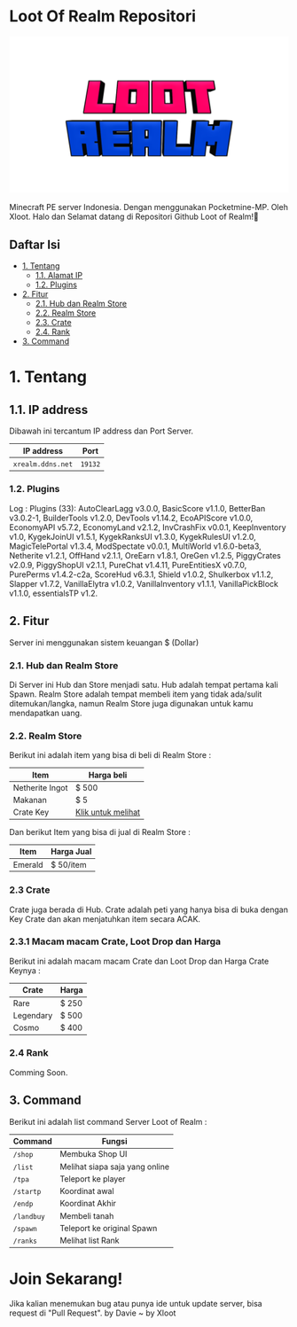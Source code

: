 # Loot Of Realm Repositori

![Logo](logo.png)

Minecraft PE server Indonesia. Dengan menggunakan Pocketmine-MP. Oleh Xloot.
Halo dan Selamat datang di Repositori Github Loot of Realm!👋

## Daftar Isi

* [1. Tentang](#1-tentang)
    * [1.1. Alamat IP](#11-ip-address)
    * [1.2. Plugins](#12-plugins)
* [2. Fitur](#2-fitur)
    * [2.1. Hub dan Realm Store](#21-hub-dan-realm-store)
    * [2.2. Realm Store](#22-realm-store)
    * [2.3. Crate](#23-crate)
    * [2.4. Rank](#24-rank)
* [3. Command](#3-command)

# 1. Tentang

## 1.1. IP address

Dibawah ini tercantum IP address dan Port Server.

IP address     | Port
--------------- | ------
`xrealm.ddns.net` | `19132`

### 1.2. Plugins

Log :
Plugins (33): AutoClearLagg v3.0.0, BasicScore v1.1.0, BetterBan v3.0.2-1, BuilderTools v1.2.0, DevTools v1.14.2, EcoAPIScore v1.0.0, EconomyAPI v5.7.2, EconomyLand v2.1.2, InvCrashFix v0.0.1, KeepInventory v1.0, KygekJoinUI v1.5.1, KygekRanksUI v1.3.0, KygekRulesUI v1.2.0, MagicTelePortal v1.3.4, ModSpectate v0.0.1, MultiWorld v1.6.0-beta3, Netherite v1.2.1, OffHand v2.1.1, OreEarn v1.8.1, OreGen v1.2.5, PiggyCrates v2.0.9, PiggyShopUI v2.1.1, PureChat v1.4.11, PureEntitiesX v0.7.0, PurePerms v1.4.2-c2a, ScoreHud v6.3.1, Shield v1.0.2, Shulkerbox v1.1.2, Slapper v1.7.2, VanillaElytra v1.0.2, VanillaInventory v1.1.1, VanillaPickBlock v1.1.0, essentialsTP v1.2.

## 2. Fitur

Server ini menggunakan sistem keuangan $ (Dollar)

### 2.1. Hub dan Realm Store

Di Server ini Hub dan Store menjadi satu. Hub adalah tempat pertama kali Spawn. Realm Store adalah tempat membeli item yang tidak ada/sulit ditemukan/langka, namun Realm Store juga digunakan untuk kamu mendapatkan uang.

### 2.2. Realm Store

Berikut ini adalah item yang bisa di beli di Realm Store :

Item            | Harga beli
--------------- | ----------
Netherite Ingot | $ 500
Makanan         | $ 5
Crate Key       | [Klik untuk melihat](#23-crate)

Dan berikut Item yang bisa di jual di Realm Store :

Item            | Harga Jual
--------------- | ----------
Emerald         | $ 50/item

### 2.3 Crate

Crate juga berada di Hub. Crate adalah peti yang hanya bisa di buka dengan Key Crate dan akan menjatuhkan item secara ACAK.

### 2.3.1 Macam macam Crate, Loot Drop dan Harga

Berikut ini adalah macam macam Crate dan Loot Drop dan Harga Crate Keynya :

Crate           | Harga  
--------------- | ------
Rare            | $ 250
Legendary       | $ 500
Cosmo           | $ 400

### 2.4 Rank

Comming Soon.

## 3. Command

Berikut ini adalah list command Server Loot of Realm :

Command      | Fungsi
------------ | -------
`/shop`      | Membuka Shop UI
`/list`      | Melihat siapa saja yang online
`/tpa`       | Teleport ke player
`/startp`    | Koordinat awal
`/endp`      | Koordinat Akhir
`/landbuy`   | Membeli tanah
`/spawn`     | Teleport ke original Spawn
`/ranks`     | Melihat list Rank

# Join Sekarang!

Jika kalian menemukan bug atau punya ide untuk update server, bisa request di "Pull Request".
by Davie ~ by Xloot
